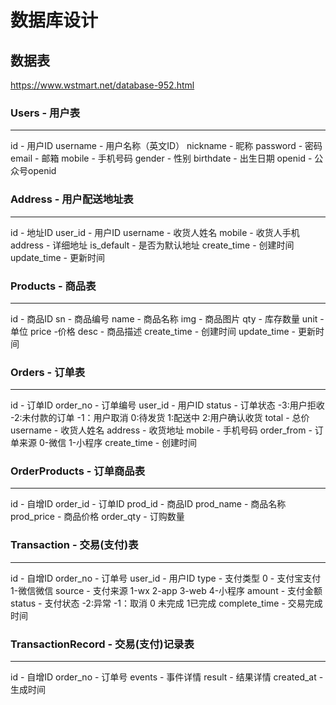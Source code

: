 # 数据库设计

## 数据表

https://www.wstmart.net/database-952.html

### Users - 用户表
---------------------------------------------
id - 用户ID
username - 用户名称（英文ID）
nickname - 昵称
password - 密码
email - 邮箱
mobile - 手机号码
gender - 性别
birthdate - 出生日期
openid - 公众号openid

### Address - 用户配送地址表
---------------------------------------------
id - 地址ID
user_id - 用户ID
username - 收货人姓名
mobile - 收货人手机
address - 详细地址
is_default - 是否为默认地址
create_time - 创建时间
update_time - 更新时间

### Products - 商品表
---------------------------------------------
id - 商品ID
sn - 商品编号
name - 商品名称
img - 商品图片
qty - 库存数量
unit - 单位
price -价格
desc - 商品描述
create_time - 创建时间
update_time - 更新时间

### Orders - 订单表
---------------------------------------------
id - 订单ID
order_no - 订单编号
user_id - 用户ID
status - 订单状态 -3:用户拒收 -2:未付款的订单 -1：用户取消 0:待发货 1:配送中 2:用户确认收货
total - 总价
username - 收货人姓名
address - 收货地址
mobile - 手机号码
order_from - 订单来源 0-微信 1-小程序
create_time - 创建时间

### OrderProducts - 订单商品表
---------------------------------------------
id - 自增ID
order_id - 订单ID
prod_id - 商品ID
prod_name - 商品名称
prod_price - 商品价格
order_qty - 订购数量

### Transaction - 交易(支付)表
---------------------------------------------
id - 自增ID
order_no - 订单号
user_id - 用户ID
type - 支付类型 0 - 支付宝支付 1-微信微信
source - 支付来源 1-wx 2-app 3-web 4-小程序
amount - 支付金额
status - 支付状态 -2:异常 -1：取消 0 未完成 1已完成
complete_time - 交易完成时间

### TransactionRecord - 交易(支付)记录表
---------------------------------------------
id - 自增ID
order_no - 订单号
events - 事件详情
result - 结果详情
created_at - 生成时间
